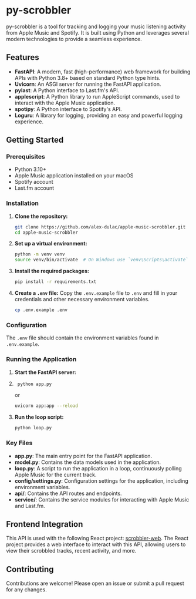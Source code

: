 # py-scrobbler

py-scrobbler is a tool for tracking and logging your music listening activity from Apple Music and Spotify. It is built using Python and leverages several modern technologies to provide a seamless experience.



## Features

- **FastAPI**: A modern, fast (high-performance) web framework for building APIs with Python 3.8+ based on standard Python type hints.
- **Uvicorn**: An ASGI server for running the FastAPI application.
- **pylast**: A Python interface to Last.fm's API.
- **applescript**: A Python library to run AppleScript commands, used to interact with the Apple Music application.
- **spotipy**: A Python interface to Spotify's API.
- **Loguru**: A library for logging, providing an easy and powerful logging experience.

## Getting Started

### Prerequisites

- Python 3.10+
- Apple Music application installed on your macOS
- Spotify account
- Last.fm account

### Installation

1. **Clone the repository:**
    ```sh
    git clone https://github.com/alex-dulac/apple-music-scrobbler.git
    cd apple-music-scrobbler
    ```

2. **Set up a virtual environment:**
    ```sh
    python -m venv venv
    source venv/bin/activate  # On Windows use `venv\Scripts\activate`
    ```

3. **Install the required packages:**
    ```sh
    pip install -r requirements.txt
    ```

4. **Create a `.env` file:**
   Copy the `.env.example` file to `.env` and fill in your credentials and other necessary environment variables.
    ```sh
    cp .env.example .env
    ```

### Configuration

The `.env` file should contain the environment variables found in `.env.example`.

### Running the Application

1. **Start the FastAPI server:**
2. ```sh
    python app.py
    ```
   or
    ```sh
    uvicorn app:app --reload
    ```

2. **Run the loop script:**
    ```sh
    python loop.py
    ```

### Key Files

- **app.py**: The main entry point for the FastAPI application.
- **model.py**: Contains the data models used in the application.
- **loop.py**: A script to run the application in a loop, continuously polling Apple Music for the current track.
- **config/settings.py**: Configuration settings for the application, including environment variables.
- **api/**: Contains the API routes and endpoints.
- **service/**: Contains the service modules for interacting with Apple Music and Last.fm.

## Frontend Integration

This API is used with the following React project: [scrobbler-web](https://github.com/alex-dulac/scrobbler-web). 
The React project provides a web interface to interact with this API, allowing users to view their scrobbled tracks, recent activity, and more.

## Contributing

Contributions are welcome! Please open an issue or submit a pull request for any changes.


